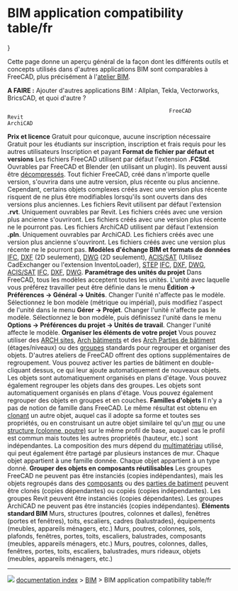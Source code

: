 # BIM application compatibility table/fr
}

Cette page donne un aperçu général de la façon dont les différents outils et concepts utilisés dans d\'autres applications BIM sont comparables à FreeCAD, plus précisément à l\'[atelier BIM](BIM_Workbench/fr.md).

**A FAIRE :** Ajouter d\'autres applications BIM : Allplan, Tekla, Vectorworks, BricsCAD, et quoi d\'autre ?

                                                       FreeCAD                                                                                                                                                                                                                                                                                                                                                                                                                                                                                                                                                                                                                                                Revit                                                                                                                                                                                                                                 ArchiCAD
     
  **Prix et licence**                                  Gratuit pour quiconque, aucune inscription nécessaire                                                                                                                                                                                                                                                                                                                                                                                                                                                                                                                                                                                                  Gratuit pour les étudiants sur inscription, inscription et frais requis pour les autres utilisateurs                                                                                                                                  Inscription et payant
  **Format de fichier par défaut et versions**         Les fichiers FreeCAD utilisent par défaut l\'extension **.FCStd**. Ouvrables par FreeCAD et Blender (en utilisant un plugin). Ils peuvent aussi être [décompressés](File_Format_FCStd/fr.md). Tout fichier FreeCAD, créé dans n'importe quelle version, s'ouvrira dans une autre version, plus récente ou plus ancienne. Cependant, certains objets complexes créés avec une version plus récente risquent de ne plus être modifiables lorsqu'ils sont ouverts dans des versions plus anciennes.                                                                                                                                               Les fichiers Revit utilisent par défaut l\'extension **.rvt**. Uniquement ouvrables par Revit. Les fichiers créés avec une version plus ancienne s\'ouvriront. Les fichiers créés avec une version plus récente ne le pourront pas.   Les fichiers ArchiCAD utilisent par défaut l\'extension **.pln**. Uniquement ouvrables par ArchiCAD. Les fichiers créés avec une version plus ancienne s\'ouvriront. Les fichiers créés avec une version plus récente ne le pourront pas.
  **Modèles d\'échange BIM et formats de données**     [IFC](https://en.wikipedia.org/wiki/Industry_Foundation_Classes), [DXF](https://en.wikipedia.org/wiki/AutoCAD_DXF) (2D seulement), [DWG](https://en.wikipedia.org/wiki/.dwg) (2D seulement), [ACIS/SAT](https://en.wikipedia.org/wiki/ACIS) (Utilisez CadExchanger ou l\'extension InventoLoader), [STEP](https://en.wikipedia.org/wiki/ISO_10303-21)                                                                                                                                                                                                                                                                                                  [IFC](https://en.wikipedia.org/wiki/Industry_Foundation_Classes), [DXF](https://en.wikipedia.org/wiki/AutoCAD_DXF), [DWG](https://en.wikipedia.org/wiki/.dwg), [ACIS/SAT](https://en.wikipedia.org/wiki/ACIS)                         [IFC](https://en.wikipedia.org/wiki/Industry_Foundation_Classes), [DXF](https://en.wikipedia.org/wiki/AutoCAD_DXF), [DWG](https://en.wikipedia.org/wiki/.dwg).
  **Paramétrage des unités du projet**                 Dans FreeCAD, tous les modèles acceptent toutes les unités. L\'unité avec laquelle vous préférez travailler peut être définie dans le menu **Édition -\> Préférences -\> Général -\> Unités**. Changer l\'unité n\'affecte pas le modèle.                                                                                                                                                                                                                                                                                                                                                                                                              Sélectionnez le bon modèle (métrique ou impérial), puis modifiez l\'aspect de l\'unité dans le menu **Gérer -\> Projet**. Changer l\'unité n\'affecte pas le modèle.                                                                  Sélectionnez le bon modèle, puis définissez l\'unité dans le menu **Options -\> Préférences du projet -\> Unités de travail**. Changer l\'unité affecte le modèle.
  **Organiser les éléments de votre projet**           Vous pouvez utiliser des [ARCH sites](Arch_Site/fr.md), [Arch bâtiments](Arch_Building/fr.md) et des [Arch Parties de bâtiment](Arch_BuildingPart/fr.md) (étages/niveaux) ou des [groupes](Std_Group/fr.md) standards pour regrouper et organiser des objets. D\'autres ateliers de FreeCAD offrent des options supplémentaires de regroupement. Vous pouvez activer les parties de bâtiment en double-cliquant dessus, ce qui leur ajoute automatiquement de nouveaux objets.                                                                                                                                         Les objets sont automatiquement organisés en plans d\'étage. Vous pouvez également regrouper les objets dans des groupes.                                                                                                             Les objets sont automatiquement organisés en plans d\'étage. Vous pouvez également regrouper des objets en groupes et en couches.
  **Familles d\'objets**                               Il n\'y a pas de notion de famille dans FreeCAD. Le même résultat est obtenu en [clonant](Draft_Clone/fr.md) un autre objet, auquel cas il adopte sa forme et toutes ses propriétés, ou en construisant un autre objet similaire tel qu\'un [mur](Arch_Wall/fr.md) ou une [structure (colonne, poutre)](Arch_Structure/fr.md) sur le même profil de base, auquel cas le profil est commun mais toutes les autres propriétés (hauteur, etc.) sont indépendantes. La composition des murs dépend du [multimatériau](Arch_MultiMaterial/fr.md) utilisé, qui peut également être partagé par plusieurs instances de mur.   Chaque objet appartient à une famille donnée.                                                                                                                                                                                         Chaque objet appartient à un type donné.
  **Grouper des objets en composants réutilisables**   Les groupes FreeCAD ne peuvent pas être instanciés (copies indépendantes), mais les objets regroupés dans des [composants](Part_Compound/fr.md) ou des [parties de batiment](Arch_BuildingPart/fr.md) peuvent être clonés (copies dépendantes) ou copiés (copies indépendantes).                                                                                                                                                                                                                                                                                                                                                       Les groupes Revit peuvent être instanciés (copies dépendantes).                                                                                                                                                                       Les groupes ArchiCAD ne peuvent pas être instanciés (copies indépendantes).
  **Éléments standard BIM**                            Murs, structures (poutres, colonnes et dalles), fenêtres (portes et fenêtres), toits, escaliers, cadres (balustrades), équipements (meubles, appareils ménagers, etc.)                                                                                                                                                                                                                                                                                                                                                                                                                                                                                 Murs, poutres, colonnes, sols, plafonds, fenêtres, portes, toits, escaliers, balustrades, composants (meubles, appareils ménagers, etc.)                                                                                              Murs, poutres, colonnes, dalles, fenêtres, portes, toits, escaliers, balustrades, murs rideaux, objets (meubles, appareils ménagers, etc.)



---
![](images/Button_right.svg) [documentation index](../README.md) > [BIM](Category_BIM.md) > BIM application compatibility table/fr
